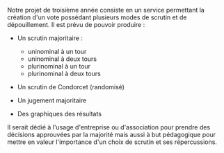 Notre projet de troisième année consiste en un service permettant la création d'un vote possédant plusieurs modes de scrutin et de dépouillement.
Il est prévu de pouvoir produire :

 - Un scrutin majoritaire : 
    - uninominal à un tour
    - uninominal à deux tours
    - plurinominal à un tour
    - plurinominal à deux tours
 - Un scrutin de Condorcet (randomisé)
 - Un jugement majoritaire

 - Des graphiques des résultats

Il serait dédié à l'usage d'entreprise ou d'association pour prendre des décisions approuvées par la majorité mais aussi à but pédagogique pour mettre en valeur l'importance d'un choix de scrutin et ses répercussions.
